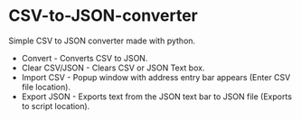 # CSV-to-JSON-converter

Simple CSV to JSON converter made with python.  

* Convert - Converts CSV to JSON.  
* Clear CSV/JSON - Clears CSV or JSON Text box.  
* Import CSV - Popup window with address entry bar appears (Enter CSV file location).  
* Export JSON - Exports text from the JSON text bar to JSON file (Exports to script location).  
